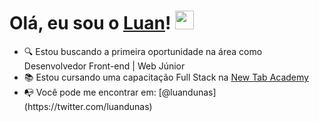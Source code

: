 # Olá, eu sou o [Luan](https://luandunas.ga/)! <img src="https://raw.githubusercontent.com/MartinHeinz/MartinHeinz/master/wave.gif" width="30px">

<div>
	<ul>
		<li>🔍 Estou buscando a primeira oportunidade na área como Desenvolvedor Front-end | Web Júnior</li>
		<li>📚 Estou cursando uma capacitação Full Stack na <a href="https://newtab.academy/" target="_blank">New Tab Academy</a></li>
		<li>📭 Você pode me encontrar em: [@luandunas](https://twitter.com/luandunas)</li>
	</ul>
</div>